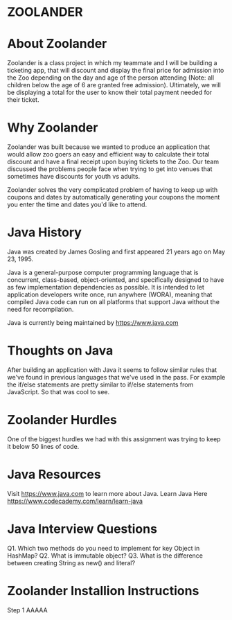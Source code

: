 # ZOOLANDER

# About Zoolander
Zoolander is a class project in which my teammate and I will be building a ticketing app, that will discount and display the final price for admission into the Zoo depending on the day and age of the person attending (Note: all children below the age of 6 are granted free admission). Ultimately, we will be displaying a total for the user to know their total payment needed for their ticket.

# Why Zoolander
Zoolander was built because we wanted to produce an application that would allow zoo goers an easy and efficient way to calculate their total discount and have a final receipt upon buying tickets to the Zoo. Our team discussed the problems people face when trying to get into venues that sometimes have discounts for youth vs adults.

Zoolander solves the very complicated problem of having to keep up with coupons and dates by automatically generating your coupons the moment you enter the time and dates you'd like to attend.

# Java History
Java was created by James Gosling and first appeared 21 years ago on May 23, 1995.

Java is a general-purpose computer programming language that is concurrent, class-based, object-oriented, and specifically designed to have as few implementation dependencies as possible. It is intended to let application developers write once, run anywhere (WORA), meaning that compiled Java code can run on all platforms that support Java without the need for recompilation.

Java is currently being maintained by https://www.java.com

# Thoughts on Java
After building an application with Java it seems to follow similar rules that we've found in previous languages that we've used in the pass. For example the if/else statements are pretty similar to if/else statements from JavaScript. So that was cool to see.

# Zoolander Hurdles
One of the biggest hurdles we had with this assignment was trying to keep it below 50 lines of code.

# Java Resources
Visit https://www.java.com to learn more about Java.
Learn Java Here https://www.codecademy.com/learn/learn-java

# Java Interview Questions
Q1. Which two methods do you need to implement for key Object in HashMap?
Q2. What is immutable object?
Q3. What is the difference between creating String as new() and literal?

# Zoolander Installion Instructions
Step 1 AAAAA
